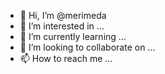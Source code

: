 - 👋 Hi, I’m @merimeda
- 👀 I’m interested in ...
- 🌱 I’m currently learning ...
- 💞️ I’m looking to collaborate on ...
- 📫 How to reach me ...

<!---
merimeda/merimeda is a ✨ special ✨ repository because its `README.md` (this file) appears on your GitHub profile.
You can click the Preview link to take a look at your changes.
--->
